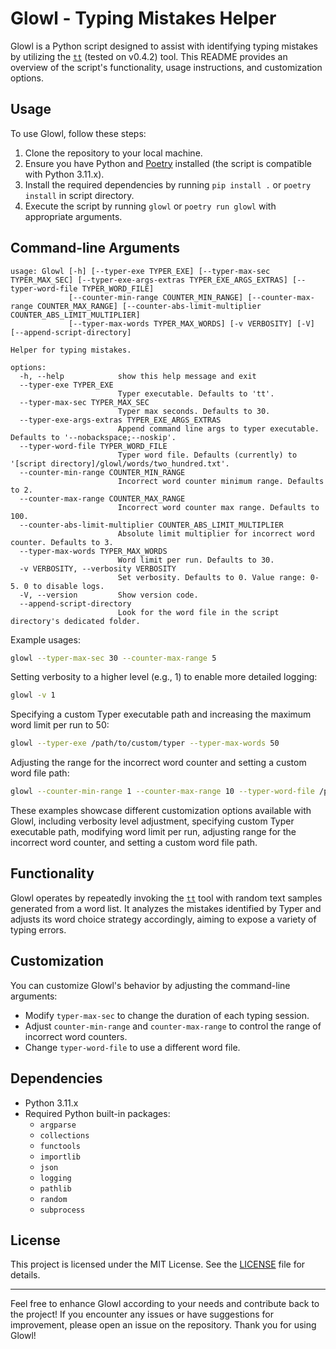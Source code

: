 # Glowl - Typing Mistakes Helper

Glowl is a Python script designed to assist with identifying typing mistakes by utilizing the [`tt`](https://github.com/lemnos/tt) (tested on v0.4.2) tool. This README provides an overview of the script's functionality, usage instructions, and customization options.

## Usage

To use Glowl, follow these steps:

1. Clone the repository to your local machine.
2. Ensure you have Python and [Poetry](https://python-poetry.org) installed (the script is compatible with Python 3.11.x).
3. Install the required dependencies by running `pip install .` or `poetry install` in script directory.
4. Execute the script by running `glowl` or `poetry run glowl` with appropriate arguments.

## Command-line Arguments
```
usage: Glowl [-h] [--typer-exe TYPER_EXE] [--typer-max-sec TYPER_MAX_SEC] [--typer-exe-args-extras TYPER_EXE_ARGS_EXTRAS] [--typer-word-file TYPER_WORD_FILE]
             [--counter-min-range COUNTER_MIN_RANGE] [--counter-max-range COUNTER_MAX_RANGE] [--counter-abs-limit-multiplier COUNTER_ABS_LIMIT_MULTIPLIER]
             [--typer-max-words TYPER_MAX_WORDS] [-v VERBOSITY] [-V] [--append-script-directory]

Helper for typing mistakes.

options:
  -h, --help            show this help message and exit
  --typer-exe TYPER_EXE
                        Typer executable. Defaults to 'tt'.
  --typer-max-sec TYPER_MAX_SEC
                        Typer max seconds. Defaults to 30.
  --typer-exe-args-extras TYPER_EXE_ARGS_EXTRAS
                        Append command line args to typer executable. Defaults to '--nobackspace;--noskip'.
  --typer-word-file TYPER_WORD_FILE
                        Typer word file. Defaults (currently) to '[script directory]/glowl/words/two_hundred.txt'.
  --counter-min-range COUNTER_MIN_RANGE
                        Incorrect word counter minimum range. Defaults to 2.
  --counter-max-range COUNTER_MAX_RANGE
                        Incorrect word counter max range. Defaults to 100.
  --counter-abs-limit-multiplier COUNTER_ABS_LIMIT_MULTIPLIER
                        Absolute limit multiplier for incorrect word counter. Defaults to 3.
  --typer-max-words TYPER_MAX_WORDS
                        Word limit per run. Defaults to 30.
  -v VERBOSITY, --verbosity VERBOSITY
                        Set verbosity. Defaults to 0. Value range: 0-5. 0 to disable logs.
  -V, --version         Show version code.
  --append-script-directory
                        Look for the word file in the script directory's dedicated folder.
```

Example usages:
```bash
glowl --typer-max-sec 30 --counter-max-range 5
```
Setting verbosity to a higher level (e.g., 1) to enable more detailed logging:
```bash
glowl -v 1
```
Specifying a custom Typer executable path and increasing the maximum word limit per run to 50:
```bash
glowl --typer-exe /path/to/custom/typer --typer-max-words 50
```
Adjusting the range for the incorrect word counter and setting a custom word file path:
```bash
glowl --counter-min-range 1 --counter-max-range 10 --typer-word-file /path/to/custom/word/file.txt
```

These examples showcase different customization options available with Glowl, including verbosity level adjustment, specifying custom Typer executable path, modifying word limit per run, adjusting range for the incorrect word counter, and setting a custom word file path.
## Functionality

Glowl operates by repeatedly invoking the [`tt`](https://github.com/lemnos/tt) tool with random text samples generated from a word list. It analyzes the mistakes identified by Typer and adjusts its word choice strategy accordingly, aiming to expose a variety of typing errors.

## Customization

You can customize Glowl's behavior by adjusting the command-line arguments:

- Modify `typer-max-sec` to change the duration of each typing session.
- Adjust `counter-min-range` and `counter-max-range` to control the range of incorrect word counters.
- Change `typer-word-file` to use a different word file.

## Dependencies

- Python 3.11.x
- Required Python built-in packages:
  - `argparse`
  - `collections`
  - `functools`
  - `importlib`
  - `json`
  - `logging`
  - `pathlib`
  - `random`
  - `subprocess`

## License
This project is licensed under the MIT License. See the [LICENSE](LICENSE) file for details.

---

Feel free to enhance Glowl according to your needs and contribute back to the project! If you encounter any issues or have suggestions for improvement, please open an issue on the repository. Thank you for using Glowl!
